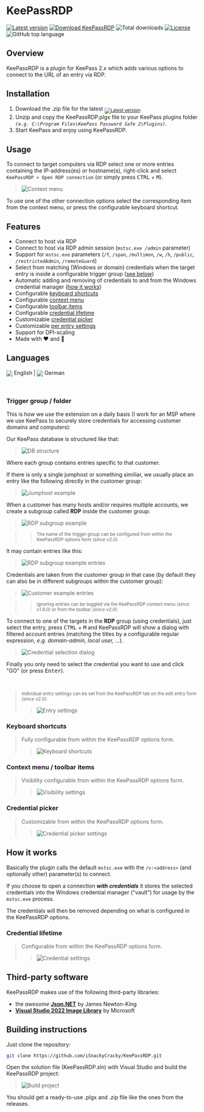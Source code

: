 [latest]: https://github.com/iSnackyCracky/KeePassRDP/releases/latest/download/KeePassRDP_v2.0.1.zip

# KeePassRDP
[![Latest version](https://img.shields.io/github/v/release/iSnackyCracky/KeePassRDP?style=flat-square)](releases/latest)
[![Download KeePassRDP](https://img.shields.io/badge/download-KeePassRDP.zip-blue?style=flat-square&color=yellow)][latest]
![Total downloads](https://img.shields.io/github/downloads/iSnackyCracky/KeePassRDP/total?style=flat-square)
[![License](https://img.shields.io/github/license/iSnackyCracky/KeePassRDP?style=flat-square)](COPYING)
![GitHub top language](https://img.shields.io/github/languages/top/iSnackyCracky/KeePassRDP?style=flat-square&color=blueviolet)

## Overview
KeePassRDP is a plugin for KeePass 2.x which adds various options to connect to the URL of an entry via RDP.

## Installation
1. Download the .zip file for the latest <sub>[![Latest version](https://img.shields.io/github/v/release/iSnackyCracky/KeePassRDP?style=flat-square)][latest]</sub>.
2. Unzip and copy the KeePassRDP.plgx file to your KeePass plugins folder *`(e.g. C:\Program Files\KeePass Password Safe 2\Plugins)`*.
3. Start KeePass and enjoy using KeePassRDP.

## Usage
To connect to target computers via RDP select one or more entries containing the IP-address(es) or hostname(s), right-click and select `KeePassRDP > Open RDP connection` (or simply press <kbd>CTRL</kbd> + <kbd>M</kbd>).

>![Context menu](doc/context_menu.jpg)

To use one of the other connection options select the corresponding item from the context menu, or press the configurable keyboard shortcut.

## Features
- Connect to host via RDP
- Connect to host via RDP admin session (`mstsc.exe /admin` parameter)
- Support for `mstsc.exe` parameters (`/f`, `/span`, `/multimon`, `/w`, `/h`, `/public`, `/restrictedAdmin`, `/remoteGuard`)
- Select from matching (Windows or domain) credentials when the target entry is inside a configurable trigger group ([see below](#trigger-group--folder))
- Automatic adding and removing of credentials to and from the Windows credential manager ([how it works](#how-it-works))
- Configurable [keyboard shortcuts](#keyboard-shortcuts)
- Configurable [context menu](#context-menu--toolbar-items)
- Configurable [toolbar items](#context-menu--toolbar-items)
- Configurable [credential lifetime](#credential-lifetime)
- Customizable [credential picker](#credential-picker)
- Customizable [per entry settings](#individual-entry-settings)
- Support for DPI-scaling
- Made with :heart: and :pizza:

## Languages
<sub>![](https://img.shields.io/badge/en-blue?style=flat-square)</sub> English
| <sub>![](https://img.shields.io/badge/de-blue?style=flat-square)</sub> German

<br>

### Trigger group / folder
This is how we use the extension on a daily basis (I work for an MSP where we use KeePass to securely store credentials for accessing customer domains and computers):

Our KeePass database is structured like that:

>![DB structure](doc/db_structure.jpg)

Where each group contains entries specific to that customer.

If there is only a single jumphost or something similiar, we usually place an entry like the following directly in the customer group:

>![Jumphost example](doc/jumphost_entry.jpg)

When a customer has many hosts and/or requires multiple accounts, we create a subgroup called **RDP** inside the customer group:

>![RDP subgroup example](doc/rdp_subgroup.jpg)

>><small>The name of the trigger group can be configured from within the KeePassRDP options form *(since v2.0)*.</small>

It may contain entries like this:

>![RDP subgroup example entries](doc/rdp_subgroup_entries.jpg)

Credentials are taken from the customer group in that case (by default they can also be in different subgroups within the customer group):

>![Customer example entries](doc/customer_entries.jpg)

>><small>Ignoring entries can be toggled via the KeePassRDP context menu *(since v1.9.0)* or from the toolbar *(since v2.0)*.</small>

To connect to one of the targets in the **RDP** group (using credentials), just select the entry, press <kbd>CTRL</kbd> + <kbd>M</kbd> and KeePassRDP will show a dialog with filtered account entries (matching the titles by a configurable regular expression, *e.g. domain-admin, local user, ...*).

>![Credential selection dialog](doc/credential_picker.jpg)

Finally you only need to select the credential you want to use and click "GO" (or press <kbd>Enter</kbd>).

<br>

><small id="individual-entry-settings">Individual entry settings can be set from the KeePassRDP tab on the edit entry form *(since v2.0)*.</small>
>
>>![Entry settings](doc/entry_settings.jpg)

### Keyboard shortcuts

>Fully configurable from within the KeePassRDP options form.
>
>>![Keyboard shortcuts](doc/keyboard_shortcuts.jpg)

### Context menu / toolbar items

>Visibility configurable from within the KeePassRDP options form.
>
>>![Visibility settings](doc/visibility_settings.jpg)

### Credential picker

>Customizable from within the KeePassRDP options form.
>
>>![Credential picker settings](doc/credential_picker_settings.jpg)

## How it works
Basically the plugin calls the default `mstsc.exe` with the `/v:<address>` (and optionally other) parameter(s) to connect.

If you choose to open a connection ***with credentials*** it stores the selected credentials into the Windows credential manager ("vault") for usage by the `mstsc.exe` process.

The credentials will then be removed depending on what is configured in the KeePassRDP options.

### Credential lifetime

>Configurable from within the KeePassRDP options form.
>
>>![Credential settings](doc/credential_settings.jpg)

## Third-party software
KeePassRDP makes use of the following third-party libraries:
- the *awesome* [**Json.NET**](https://github.com/JamesNK/Newtonsoft.Json) by James Newton-King
- [**Visual Studio 2022 Image Library**](https://www.microsoft.com/en-us/download/details.aspx?id=35825) by Microsoft

## Building instructions
Just clone the repository:

```bash
git clone https://github.com/iSnackyCracky/KeePassRDP.git
```

Open the solution file (KeePassRDP.sln) with Visual Studio and build the KeePassRDP project:

>![Build project](doc/build_project.jpg)

You should get a ready-to-use .plgx and .zip file like the ones from the releases.